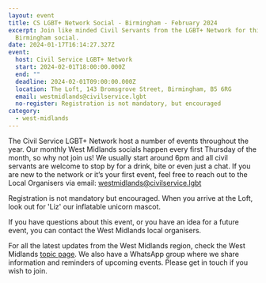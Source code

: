 ```yaml
---
layout: event
title: CS LGBT+ Network Social - Birmingham - February 2024
excerpt: Join like minded Civil Servants from the LGBT+ Network for this
  Birmingham social.
date: 2024-01-17T16:14:27.327Z
event:
  host: Civil Service LGBT+ Network
  start: 2024-02-01T18:00:00.000Z
  end: ""
  deadline: 2024-02-01T09:00:00.000Z
  location: The Loft, 143 Bromsgrove Street, Birmingham, B5 6RG
  email: westmidlands@civilservice.lgbt
  no-register: Registration is not mandatory, but encouraged
category:
  - west-midlands
---
```

The Civil Service LGBT+ Network host a number of events throughout the year. Our monthly West Midlands socials happen every first Thursday of the month, so why not join us! We usually start around 6pm and all civil servants are welcome to stop by for a drink, bite or even just a chat. If you are new to the network or it’s your first event, feel free to reach out to the Local Organisers via email: [westmidlands@civilservice.lgbt](mailto:westmidlands@civilservice.lgbt)

Registration is not mandatory but encouraged. When you arrive at the Loft, look out for 'Liz' our inflatable unicorn mascot.

If you have questions about this event, or you have an idea for a future event, you can contact the West Midlands local organisers.

For all the latest updates from the West Midlands region, check the West Midlands [topic page](https://www.civilservice.lgbt/topic/west-midlands). We also have a WhatsApp group where we share information and reminders of upcoming events. Please get in touch if you wish to join.